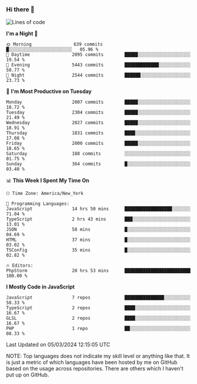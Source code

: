 ### Hi there 👋

<!--
**LynxJinxxy/LynxJinxxy** is a ✨ _special_ ✨ repository because its `README.md` (this file) appears on your GitHub profile.

Here are some ideas to get you started:

- 🔭 I’m currently working on ...
- 🌱 I’m currently learning ...
- 👯 I’m looking to collaborate on ...
- 🤔 I’m looking for help with ...
- 💬 Ask me about ...
- 📫 How to reach me: ...
- 😄 Pronouns: ...
- ⚡ Fun fact: ...
-->

<!--START_SECTION:waka-->
![Lines of code](https://img.shields.io/badge/From%20Hello%20World%20I%27ve%20Written-26.3%20million%20lines%20of%20code-blue)

**I'm a Night 🦉** 

```text
🌞 Morning                639 commits         █░░░░░░░░░░░░░░░░░░░░░░░░   05.96 % 
🌆 Daytime                2095 commits        █████░░░░░░░░░░░░░░░░░░░░   19.54 % 
🌃 Evening                5443 commits        █████████████░░░░░░░░░░░░   50.77 % 
🌙 Night                  2544 commits        ██████░░░░░░░░░░░░░░░░░░░   23.73 % 
```
📅 **I'm Most Productive on Tuesday** 

```text
Monday                   2007 commits        █████░░░░░░░░░░░░░░░░░░░░   18.72 % 
Tuesday                  2304 commits        █████░░░░░░░░░░░░░░░░░░░░   21.49 % 
Wednesday                2027 commits        █████░░░░░░░░░░░░░░░░░░░░   18.91 % 
Thursday                 1831 commits        ████░░░░░░░░░░░░░░░░░░░░░   17.08 % 
Friday                   2000 commits        █████░░░░░░░░░░░░░░░░░░░░   18.65 % 
Saturday                 188 commits         ░░░░░░░░░░░░░░░░░░░░░░░░░   01.75 % 
Sunday                   364 commits         █░░░░░░░░░░░░░░░░░░░░░░░░   03.40 % 
```


📊 **This Week I Spent My Time On** 

```text
🕑︎ Time Zone: America/New_York

💬 Programming Languages: 
JavaScript               14 hrs 50 mins      ██████████████████░░░░░░░   71.04 % 
TypeScript               2 hrs 43 mins       ███░░░░░░░░░░░░░░░░░░░░░░   13.01 % 
JSON                     58 mins             █░░░░░░░░░░░░░░░░░░░░░░░░   04.69 % 
HTML                     37 mins             █░░░░░░░░░░░░░░░░░░░░░░░░   03.02 % 
TSConfig                 35 mins             █░░░░░░░░░░░░░░░░░░░░░░░░   02.82 % 

🔥 Editors: 
PhpStorm                 20 hrs 53 mins      █████████████████████████   100.00 % 
```

**I Mostly Code in JavaScript** 

```text
JavaScript               7 repos             ███████████████░░░░░░░░░░   58.33 % 
TypeScript               2 repos             ████░░░░░░░░░░░░░░░░░░░░░   16.67 % 
GLSL                     2 repos             ████░░░░░░░░░░░░░░░░░░░░░   16.67 % 
PHP                      1 repo              ██░░░░░░░░░░░░░░░░░░░░░░░   08.33 % 
```




 Last Updated on 05/03/2024 12:15:05 UTC
<!--END_SECTION:waka-->
NOTE: Top languages does not indicate my skill level or anything like that. It is just a metric of which languages have been hosted by me on GitHub based on the usage across repositories. There are others which I haven't put up on GitHub.
